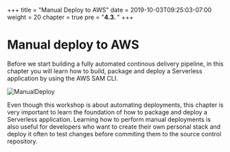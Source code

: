 +++
title = "Manual Deploy to AWS"
date = 2019-10-03T09:25:03-07:00
weight = 20
chapter = true
pre = "<b>4.3. </b>"
+++

# Manual deploy to AWS

Before we start building a fully automated continous delivery pipeline, in this chapter you will learn how to build, package and deploy a Serverless application by using the AWS SAM CLI.

![ManualDeploy](/images/sam/manual-deploy-art.png)

Even though this workshop is about automating deployments, this chapter is very important to learn the foundation of how to package and deploy a Serverless application. Learning how to perform manual deployments is also useful for developers who want to create their own personal stack and deploy it often to test changes before commiting them to the source control repository.